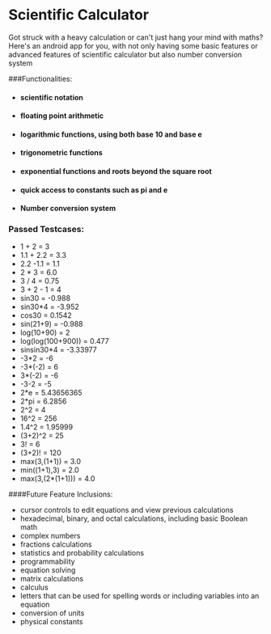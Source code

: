 # Scientific Calculator
Got struck with a heavy calculation or can't just hang your mind with maths? Here's an android app for you, with not only having some basic features or advanced features of scientific calculator but also number conversion system

###Functionalities:
<ul>
<li><h4> scientific notation</h4></li>
<li><h4> floating point arithmetic</h4></li>
<li><h4> logarithmic functions, using both base 10 and base e</h4></li>
<li><h4> trigonometric functions</h4></li>
<li><h4> exponential functions and roots beyond the square root</h4></li>
<li><h4> quick access to constants such as pi and e</h4></li>
<li><h4> Number conversion system</h4></li>
</ul>

### Passed Testcases:
* 1 + 2 = 3
* 1.1 + 2.2 = 3.3
* 2.2 -1.1 = 1.1
* 2 * 3 = 6.0
* 3 / 4 = 0.75
* 3 + 2 - 1 = 4
* sin30 = -0.988
* sin30*4 = -3.952
* cos30 = 0.1542
* sin(21+9) = -0.988
* log(10+90) = 2
* log(log(100+900)) = 0.477
* sinsin30*4 = -3.33977
* -3*2 = -6
* -3*(-2) = 6
* 3*(-2) = -6
* -3-2 = -5
* 2*e = 5.43656365
* 2*pi = 6.2856
* 2^2 = 4
* 16^2 = 256
* 1.4^2 = 1.95999
* (3+2)^2 = 25
* 3! = 6
* (3+2)! = 120
* max(3,(1+1)) = 3.0
* min((1+1),3) = 2.0
* max(3,(2*(1+1))) = 4.0

####Future Feature Inclusions:
* cursor controls to edit equations and view previous calculations
* hexadecimal, binary, and octal calculations, including basic Boolean math
* complex numbers
* fractions calculations
* statistics and probability calculations
* programmability
* equation solving
* matrix calculations
* calculus
* letters that can be used for spelling words or including variables into an equation
* conversion of units
* physical constants
